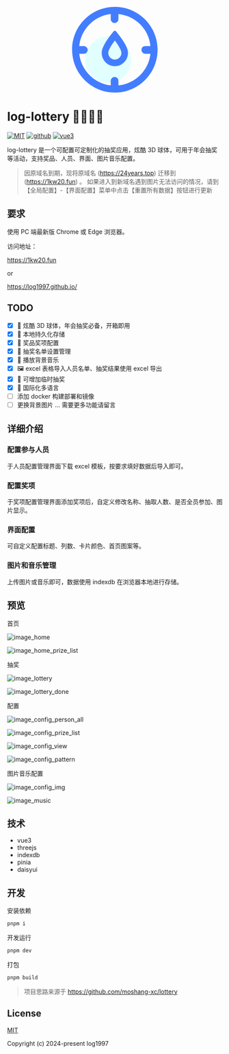 <p align="center">
    <a href="http://www.form-create.com">
        <svg t="1704902663531" class="icon" viewBox="0 0 1024 1024" version="1.1" xmlns="http://www.w3.org/2000/svg" p-id="4318" width="200" height="200"><path d="M433.230769 630.153846m-275.692307 0a275.692308 275.692308 0 1 0 551.384615 0 275.692308 275.692308 0 1 0-551.384615 0Z" fill="#E2FFFF" p-id="4319"></path><path d="M512 0C228.903385 0 0 228.903385 0 512s228.903385 512 512 512 512-228.903385 512-512S795.096615 0 512 0z m42.968615 938.653538V883.396923c0-27.608615-21.464615-46.040615-46.040615-46.040615-24.536615 0-46.040615 21.504-46.040615 46.08v55.21723c-196.450462-21.464615-356.036923-181.090462-377.540923-377.540923H140.603077c24.536615 0 46.040615-21.504 46.040615-46.08 0-24.536615-21.504-46.001231-46.08-46.00123H85.385846c18.392615-199.522462 178.018462-362.220308 377.540923-383.684923v61.36123c0 24.576 21.504 46.08 46.08 46.08 24.536615 0 46.001231-21.504 46.001231-46.08V85.346462c202.594462 21.464615 365.292308 181.090462 383.684923 383.684923h-61.361231c-27.648 0-46.08 18.392615-46.08 46.040615 0 24.536615 21.504 46.040615 46.08 46.040615h61.361231c-21.464615 199.522462-184.162462 359.148308-383.684923 377.540923z" fill="#437DFF" p-id="4320"></path><path d="M499.396923 291.170462a19.692308 19.692308 0 0 1 25.245539 0.039384l2.520615 2.520616 9.964308 12.169846C625.427692 414.208 669.538462 495.340308 669.538462 549.218462 669.538462 637.44 599.04 708.923077 512 708.923077s-157.538462-71.483077-157.538462-159.704615c0-49.900308 37.809231-123.155692 113.506462-219.72677l18.904615-23.630769 9.964308-12.130461a19.692308 19.692308 0 0 1 2.599385-2.56z m12.603077 110.434461l-9.570462 13.075692-13.23323 18.747077-11.815385 17.644308C447.763692 496.679385 433.230769 530.313846 433.230769 549.218462c0 44.937846 35.524923 80.935385 78.769231 80.935384 43.244308 0 78.769231-35.997538 78.769231-80.935384 0-16.305231-11.027692-43.992615-33.437539-81.053539l-10.318769-16.462769a790.843077 790.843077 0 0 0-11.697231-17.565539l-13.115077-18.668307-10.200615-13.863385z" fill="#437DFF" p-id="4321"></path></svg>
    </a>
</p>

# log-lottery 🚀🚀🚀🚀

[![MIT](https://img.shields.io/badge/License-MIT-yellow.svg)](https://github.com/LOG1997)
[![github](https://img.shields.io/badge/Author-log1997-blue.svg)](https://github.com/log1997)
[![vue3](https://img.shields.io/badge/VUE-3.0-green.svg)](https://github.com/log1997)

log-lottery 是一个可配置可定制化的抽奖应用，炫酷 3D 球体，可用于年会抽奖等活动，支持奖品、人员、界面、图片音乐配置。

> 因原域名到期，现将原域名 (<https://24years.top>)
> 迁移到 (<https://1kw20.fun>) 。
> 如果进入到新域名遇到图片无法访问的情况，请到【全局配置】-【界面配置】菜单中点击【重置所有数据】按钮进行更新

## 要求

使用 PC 端最新版 Chrome 或 Edge 浏览器。

访问地址：

<https://1kw20.fun>

or

<https://log1997.github.io/>

## TODO

- [x] 🕍 炫酷 3D 球体，年会抽奖必备，开箱即用
- [x] 💾 本地持久化存储
- [x] 🎁 奖品奖项配置
- [x] 👱 抽奖名单设置管理
- [x] 🎼 播放背景音乐
- [x] 🖼️ excel 表格导入人员名单、抽奖结果使用 excel 导出
- [x] 🎈 可增加临时抽奖
- [x] 🧨 国际化多语言
- [ ] 添加 docker 构建部署和镜像
- [ ] 更换背景图片
      ...
      需要更多功能请留言

## 详细介绍

### 配置参与人员

于人员配置管理界面下载 excel 模板，按要求填好数据后导入即可。

### 配置奖项

于奖项配置管理界面添加奖项后，自定义修改名称、抽取人数、是否全员参加、图片显示。

### 界面配置

可自定义配置标题、列数、卡片颜色、首页图案等。

### 图片和音乐管理

上传图片或音乐即可，数据使用 indexdb 在浏览器本地进行存储。

## 预览

首页

![image_home](./static/images/home.png)

![image_home_prize_list](./static//images/home_prizelist.png)

抽奖

![image_lottery](./static/images/lottery-enter.png)

![image_lottery_done](./static/images/lottery-done.png)

配置

![image_config_person_all](./static/images/config_personall.png)

![image_config_prize_list](./static/images/config_prize.png)

![image_config_view](./static/images/config-view.png)

![image_config_pattern](./static/images/config_pattern.png)

图片音乐配置

![image_config_img](./static/images/image_config.png)

![image_music](./static/images/music_music.png)

## 技术

- vue3
- threejs
- indexdb
- pinia
- daisyui

## 开发

安装依赖

```bash
pnpm i
```

开发运行

```bash
pnpm dev
```

打包

```bash
pnpm build
```

> 项目思路来源于 <https://github.com/moshang-xc/lottery>

## License

[MIT](http://opensource.org/licenses/MIT)

Copyright (c) 2024-present log1997
